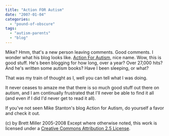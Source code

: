 ```yaml
---
title: "Action FOR Autism"
date: "2007-01-04"
categories: 
  - "pound-of-obscure"
tags: 
  - "autism-parents"
  - "blog"
---
```


Mike? Hmm, that's a new person leaving comments. Good comments. I wonder what his blog looks like. [Action For Autism](http://mikestanton.wordpress.com/), nice name. Wow, this is good stuff. He's been blogging for how long, over a year? Over 27,000 hits? And he's written some autism books? Have I been sleeping, or what?  
  
That was my train of thought as I, well you can tell what I was doing.  
  
It never ceases to amaze me that there is so much good stuff out there on autism, and I am continually frustrated that I'll never be able to find it all (and even if I did I'd never get to read it all).  
  
If you've not seen Mike Stanton's blog Action for Autism, do yourself a favor and check it out.

(c) by Brett Miller 2005-2008 Except where otherwise noted, this work is licensed under a [Creative Commons Attribution 2.5 License](http://creativecommons.org/licenses/by/2.5/).
